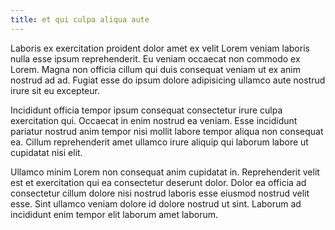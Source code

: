 ```yaml
---
title: et qui culpa aliqua aute
---
```


Laboris ex exercitation proident dolor amet ex velit Lorem veniam laboris nulla esse ipsum reprehenderit. Eu veniam occaecat non commodo ex Lorem. Magna non officia cillum qui duis consequat veniam ut ex anim nostrud ad ad. Fugiat esse do ipsum dolore adipisicing ullamco aute nostrud irure sit eu excepteur.

Incididunt officia tempor ipsum consequat consectetur irure culpa exercitation qui. Occaecat in enim nostrud ea veniam. Esse incididunt pariatur nostrud anim tempor nisi mollit labore tempor aliqua non consequat ea. Cillum reprehenderit amet ullamco irure aliquip qui laborum labore ut cupidatat nisi elit.

Ullamco minim Lorem non consequat anim cupidatat in. Reprehenderit velit est et exercitation qui ea consectetur deserunt dolor. Dolor ea officia ad consectetur cillum dolore nisi nostrud laboris esse eiusmod nostrud velit esse. Sint ullamco veniam dolore id dolore nostrud ut sint. Laborum ad incididunt enim tempor elit laborum amet laborum.